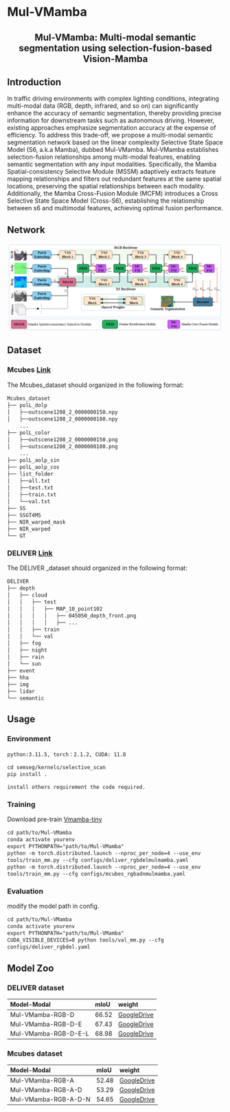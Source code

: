 # Mul-VMamba
<div align="center"> 

## Mul-VMamba: Multi-modal semantic segmentation using selection-fusion-based Vision-Mamba

</div>

## Introduction

In traffic driving environments with complex lighting conditions, integrating multi-modal data (RGB, depth, infrared, and so on) can significantly enhance the accuracy of semantic segmentation, thereby providing precise information for downstream tasks such as autonomous driving. However, existing approaches emphasize segmentation accuracy at the expense of efficiency. To address this trade-off, we propose a multi-modal semantic segmentation network based on the linear complexity Selective State Space Model (S6, a.k.a Mamba), dubbed Mul-VMamba. Mul-VMamba establishes selection-fusion relationships among multi-modal features, enabling semantic segmentation with any input modalities. Specifically, the Mamba Spatial-consistency Selective Module (MSSM) adaptively extracts feature mapping relationships and filters out redundant features at the same spatial locations, preserving the spatial relationships between each modality. Additionally, the Mamba Cross-Fusion Module (MCFM) introduces a Cross Selective State Space Model (Cross-S6), establishing the relationship between s6 and multimodal features, achieving optimal fusion performance.

## Network

![Mul-VMamba](image/Network.png)

## Dataset

### Mcubes [Link](https://github.com/kyotovision-public/multimodal-material-segmentation/tree/main)
The Mcubes_dataset should organized in the following format:
```
Mcubes_dataset
├── polL_dolp
│   ├──outscene1208_2_0000000150.npy
│   ├──outscene1208_2_0000000180.npy
    ...
├── polL_color
│   ├──outscene1208_2_0000000150.png
│   ├──outscene1208_2_0000000180.png
    ...
├── polL_aolp_sin
├── polL_aolp_cos
├── list_folder
│   ├──all.txt
│   ├──test.txt
│   ├──train.txt
│   └──val.txt
├── SS
├── SSGT4MS
├── NIR_warped_mask
├── NIR_warped
└── GT
```

### DELIVER [Link](https://github.com/jamycheung/DELIVER)
The DELIVER _dataset should organized in the following format:

```
DELIVER
├── depth
│   ├── cloud
│   │   ├── test
│   │   │   ├── MAP_10_point102
│   │   │   │   ├── 045050_depth_front.png
│   │   │   │   ├── ...
│   │   ├── train
│   │   └── val
│   ├── fog
│   ├── night
│   ├── rain
│   └── sun
├── event
├── hha
├── img
├── lidar
└── semantic
```

## Usage
### Environment

```
python:3.11.5, torch：2.1.2, CUDA: 11.8
```

```
cd semseg/kernels/selective_scan
pip install .
```

```
install others requirement the code required.
```

### Training


Download pre-train [Vmamba-tiny](https://github.com/MzeroMiko/VMamba)


```
cd path/to/Mul-VMamba
conda activate yourenv
export PYTHONPATH="path/to/Mul-VMamba"
python -m torch.distributed.launch --nproc_per_node=4 --use_env tools/train_mm.py --cfg configs/deliver_rgbdelmulmamba.yaml
python -m torch.distributed.launch --nproc_per_node=4 --use_env tools/train_mm.py --cfg configs/mcubes_rgbadnmulmamba.yaml
```

### Evaluation

modify the model path in config.

```
cd path/to/Mul-VMamba
conda activate yourenv
export PYTHONPATH="path/to/Mul-VMamba"
CUDA_VISIBLE_DEVICES=0 python tools/val_mm.py --cfg configs/deliver_rgbdel.yaml
```

## Model Zoo

### DELIVER dataset

| Model-Modal      | mIoU   | weight |
| :--------------- | :----- | :------ |
| Mul-VMamba-RGB-D     | 66.52 | [GoogleDrive](https://drive.google.com/drive/folders/1nrA_aW0dcy8TeLbSKMxNiY1yx_Afenia?usp=drive_link) |
| Mul-VMamba-RGB-D-E   | 67.43 | [GoogleDrive](https://drive.google.com/drive/folders/1nrA_aW0dcy8TeLbSKMxNiY1yx_Afenia?usp=drive_link) |
| Mul-VMamba-RGB-D-E-L | 68.98 | [GoogleDrive](https://drive.google.com/drive/folders/1nrA_aW0dcy8TeLbSKMxNiY1yx_Afenia?usp=drive_link) |

### Mcubes dataset

| Model-Modal      | mIoU   | weight |
| :--------------- | :----- | :------ |
| Mul-VMamba-RGB-A     | 52.48 | [GoogleDrive](https://drive.google.com/drive/folders/1P-9CnmtKYeleyqsuRwpvOguZhIX2w0q6?usp=drive_link) |
| Mul-VMamba-RGB-A-D   | 53.29 | [GoogleDrive](https://drive.google.com/drive/folders/1P-9CnmtKYeleyqsuRwpvOguZhIX2w0q6?usp=drive_link) |
| Mul-VMamba-RGB-A-D-N | 54.65 | [GoogleDrive](https://drive.google.com/drive/folders/1P-9CnmtKYeleyqsuRwpvOguZhIX2w0q6?usp=drive_link) |









